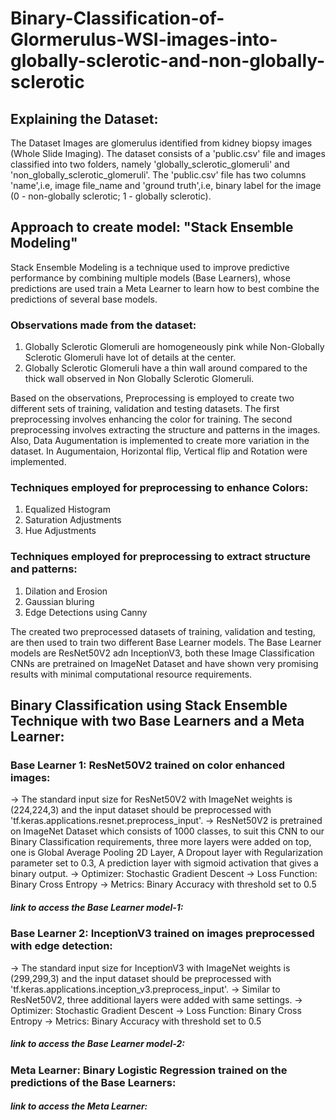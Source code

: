# Binary-Classification-of-Glormerulus-WSI-images-into-globally-sclerotic-and-non-globally-sclerotic

## Explaining the Dataset:
The Dataset Images are glomerulus identified from kidney biopsy images (Whole Slide Imaging). The dataset consists of a 'public.csv' file and images classified into two folders, namely 'globally_sclerotic_glomeruli' and 'non_globally_sclerotic_glomeruli'. The 'public.csv' file has two columns 'name',i.e, image file_name and 'ground truth',i.e, binary label for the image (0 - non-globally sclerotic; 1 - globally sclerotic).

## Approach to create model: "Stack Ensemble Modeling"
Stack Ensemble Modeling is a technique used to improve predictive performance by combining multiple models (Base Learners), whose predictions are used train a Meta Learner to learn how to best combine the predictions of several base models.

### Observations made from the dataset:
1. Globally Sclerotic Glomeruli are homogeneously pink while Non-Globally Sclerotic Glomeruli have lot of details at the center.
2. Globally Sclerotic Glomeruli have a thin wall around compared to the thick wall observed in Non Globally Sclerotic Glomeruli.

Based on the observations, Preprocessing is employed to create two different sets of training, validation and testing datasets. The first preprocessing involves enhancing the color for training. The second preprocessing involves extracting the structure and patterns in the images. Also, Data Augumentation is implemented to create more variation in the dataset. In Augumentaion, Horizontal flip, Vertical flip and Rotation were implemented.

### Techniques employed for preprocessing to enhance Colors:
1. Equalized Histogram
2. Saturation Adjustments
3. Hue Adjustments

### Techniques employed for preprocessing to extract structure and patterns:
1. Dilation and Erosion
2. Gaussian bluring
3. Edge Detections using Canny

The created two preprocessed datasets of training, validation and testing, are then used to train two different Base Learner models. The Base Learner models are ResNet50V2 adn InceptionV3, both these Image Classification CNNs are pretrained on ImageNet Dataset and have shown very promising results with minimal computational resource requirements.

## Binary Classification using Stack Ensemble Technique with two Base Learners and a Meta Learner:
### Base Learner 1: ResNet50V2 trained on color enhanced images:
-> The standard input size for ResNet50V2 with ImageNet weights is (224,224,3) and the input dataset should be preprocessed with 'tf.keras.applications.resnet.preprocess_input'.
-> ResNet50V2 is pretrained on ImageNet Dataset which consists of 1000 classes, to suit this CNN to our Binary Classification requirements, three more layers were added on top, one is Global Average Pooling 2D Layer, A Dropout layer with Regularization parameter set to 0.3, A prediction layer with sigmoid activation that gives a binary output.
-> Optimizer: Stochastic Gradient Descent
-> Loss Function: Binary Cross Entropy
-> Metrics: Binary Accuracy with threshold set to 0.5

##### link to access the Base Learner model-1:
### Base Learner 2: InceptionV3 trained on images preprocessed with edge detection:
-> The standard input size for InceptionV3 with ImageNet weights is (299,299,3) and the input dataset should be preprocessed with 'tf.keras.applications.inception_v3.preprocess_input'.
-> Similar to ResNet50V2, three additional layers were added with same settings.
-> Optimizer: Stochastic Gradient Descent
-> Loss Function: Binary Cross Entropy
-> Metrics: Binary Accuracy with threshold set to 0.5

##### link to access the Base Learner model-2:
### Meta Learner: Binary Logistic Regression trained on the predictions of the Base Learners:

##### link to access the Meta Learner:
